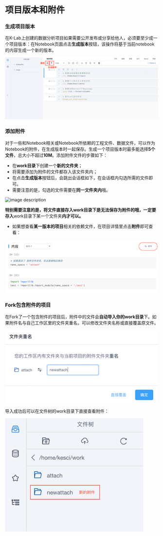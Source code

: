 # 项目版本和附件

### 生成项目版本
在K-Lab上创建的数据分析项目如果需要公开发布或分享给他人，必须要至少成一个项目版本：在Notebook页面点击**生成版本**按钮，该操作将基于当前notebook的内容生成一个新的版本。

![image description](/image/运行时-生成版本.png)

### 添加附件
对于一些和Notebook相关或Notebook所依赖的工程文件、数据文件，可以作为Notebook的附件，在生成版本时一起保存。生成一个项目版本时最多能选择**5个文件**，总大小不超过**10M**。添加附件文件的步骤如下：

* 在**work目录**下创建一个**新的文件夹**；
* 将需要添加为附件的文件都存入该文件夹内；
* 在点击**生成版本**按钮后，会跳出会话框如下，在会话框内勾选所需的文件即可。
* 需要注意的是，勾选的文件需要在**同一文件夹内**哦。

![image description](/image/add-attchment.png)

**特别需要注意的是，将文件直接存入work目录下是无法保存为附件的哦，一定要存入**work目录下某一个文件夹**内才可以。**

* 如果想查看**某一版本的项目**相关的依赖文件，在项目详情里点击**附件**即可查看：

![image description](/image/content-attachment.png)

### Fork包含附件的项目

在Fork了一个包含附件的项目后，附件中的文件会**自动导入你的work目录**下。如果附件名与自己工作区里的文件夹重名，可以修改文件夹名称或直接覆盖原文件。

![image description](/image/renamefile.png)


导入成功后可以在文件树的work目录下直接查看附件：

![image description](/image/view-new-file.png)
